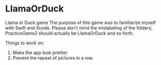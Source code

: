 # LlamaOrDuck
Llama or Duck game
The purpose of this game was to familiarize myself with Swift and Xcode. 
Please don't mind the mislabeling of the folders; PracticeGame2 should actually be LlamaOrDuck and so forth.

Things to work on:
1. Make the app look prettier 
2. Prevent the repeat of pictures in a row.
